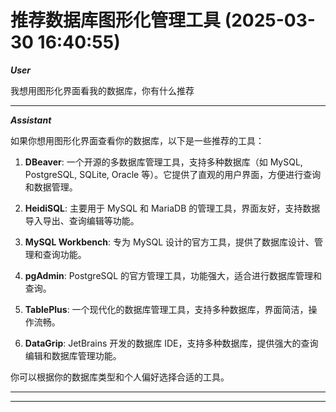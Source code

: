 <!-- Generated by SpecStory -->

# 推荐数据库图形化管理工具 (2025-03-30 16:40:55)

_**User**_

我想用图形化界面看我的数据库，你有什么推荐

---

_**Assistant**_

如果你想用图形化界面查看你的数据库，以下是一些推荐的工具：

1. **DBeaver**: 一个开源的多数据库管理工具，支持多种数据库（如 MySQL, PostgreSQL, SQLite, Oracle 等）。它提供了直观的用户界面，方便进行查询和数据管理。

2. **HeidiSQL**: 主要用于 MySQL 和 MariaDB 的管理工具，界面友好，支持数据导入导出、查询编辑等功能。

3. **MySQL Workbench**: 专为 MySQL 设计的官方工具，提供了数据库设计、管理和查询功能。

4. **pgAdmin**: PostgreSQL 的官方管理工具，功能强大，适合进行数据库管理和查询。

5. **TablePlus**: 一个现代化的数据库管理工具，支持多种数据库，界面简洁，操作流畅。

6. **DataGrip**: JetBrains 开发的数据库 IDE，支持多种数据库，提供强大的查询编辑和数据库管理功能。

你可以根据你的数据库类型和个人偏好选择合适的工具。

---



---

